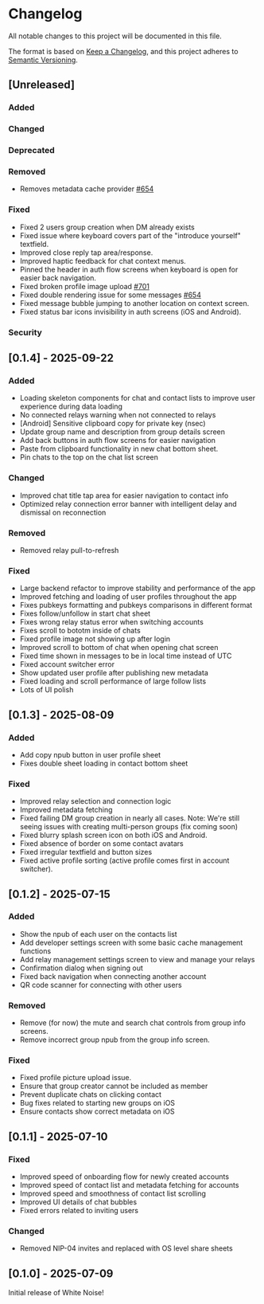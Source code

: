 # Changelog

All notable changes to this project will be documented in this file.

The format is based on [Keep a Changelog](https://keepachangelog.com/en/1.1.0/),
and this project adheres to [Semantic Versioning](https://semver.org/spec/v2.0.0.html).

## [Unreleased]

### Added
### Changed
### Deprecated
### Removed
- Removes metadata cache provider [#654](https://github.com/parres-hq/whitenoise_flutter/pull/654)
### Fixed
- Fixed 2 users group creation when DM already exists
- Fixed issue where keyboard covers part of the "introduce yourself" textfield.
- Improved close reply tap area/response.
- Improved haptic feedback for chat context menus.
- Pinned the header in auth flow screens when keyboard is open for easier back navigation.
- Fixed broken profile image upload [#701](https://github.com/parres-hq/whitenoise_flutter/pull/701)
- Fixed double rendering issue for some messages [#654](https://github.com/parres-hq/whitenoise_flutter/pull/654)
- Fixed message bubble jumping to another location on context screen.
- Fixed status bar icons invisibility in auth screens (iOS and Android).
### Security


## [0.1.4] - 2025-09-22

### Added

- Loading skeleton components for chat and contact lists to improve user experience during data loading
- No connected relays warning when not connected to relays
- [Android] Sensitive clipboard copy for private key (nsec)
- Update group name and description from group details screen
- Add back buttons in auth flow screens for easier navigation
- Paste from clipboard functionality in new chat bottom sheet.
- Pin chats to the top on the chat list screen

### Changed

- Improved chat title tap area for easier navigation to contact info
- Optimized relay connection error banner with intelligent delay and dismissal on reconnection

### Removed
- Removed relay pull-to-refresh

### Fixed

- Large backend refactor to improve stability and performance of the app
- Improved fetching and loading of user profiles throughout the app
- Fixes pubkeys formatting and pubkeys comparisons in different format
- Fixes follow/unfollow in start chat sheet
- Fixes wrong relay status error when switching accounts
- Fixes scroll to bototm inside of chats
- Fixed profile image not showing up after login
- Improved scroll to bottom of chat when opening chat screen
- Fixed time shown in messages to be in local time instead of UTC
- Fixed account switcher error
- Show updated user profile after publishing new metadata
- Fixed loading and scroll performance of large follow lists
- Lots of UI polish


## [0.1.3] - 2025-08-09

### Added

- Add copy npub button in user profile sheet
- Fixes double sheet loading in contact bottom sheet

### Fixed

- Improved relay selection and connection logic
- Improved metadata fetching
- Fixed failing DM group creation in nearly all cases. Note: We're still seeing issues with creating multi-person groups (fix coming soon)
- Fixed blurry splash screen icon on both iOS and Android.
- Fixed absence of border on some contact avatars
- Fixed irregular textfield and button sizes
- Fixed active profile sorting (active profile comes first in account switcher).

## [0.1.2] - 2025-07-15

### Added

- Show the npub of each user on the contacts list
- Add developer settings screen with some basic cache management functions
- Add relay management settings screen to view and manage your relays
- Confirmation dialog when signing out
- Fixed back navigation when connecting another account
- QR code scanner for connecting with other users

### Removed

- Remove (for now) the mute and search chat controls from group info screens.
- Remove incorrect group npub from the group info screen.

### Fixed

- Fixed profile picture upload issue.
- Ensure that group creator cannot be included as member
- Prevent duplicate chats on clicking contact
- Bug fixes related to starting new groups on iOS
- Ensure contacts show correct metadata on iOS

## [0.1.1] - 2025-07-10

### Fixed

- Improved speed of onboarding flow for newly created accounts
- Improved speed of contact list and metadata fetching for accounts
- Improved speed and smoothness of contact list scrolling
- Improved UI details of chat bubbles
- Fixed errors related to inviting users

### Changed

- Removed NIP-04 invites and replaced with OS level share sheets

## [0.1.0] - 2025-07-09

Initial release of White Noise!
